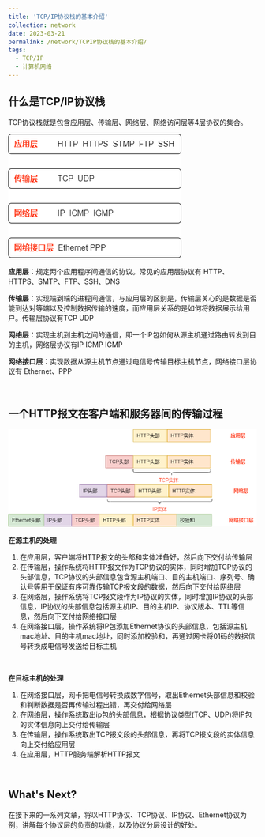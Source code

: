 ```yaml
---
title: 'TCP/IP协议栈的基本介绍'
collection: network
date: 2023-03-21
permalink: /network/TCPIP协议栈的基本介绍/
tags:
  - TCP/IP
  - 计算机网络
---
```


## 什么是TCP/IP协议栈
TCP协议栈就是包含应用层、传输层、网络层、网络访问层等4层协议的集合。

![TCPIP4层协议栈](/images/20230321/TCPIP4层协议栈.png)
 
 
**应用层**：规定两个应用程序间通信的协议。常见的应用层协议有 HTTP、HTTPS、SMTP、FTP、SSH、DNS

**传输层**：实现端到端的进程间通信，与应用层的区别是，传输层关心的是数据是否能到达对等端以及控制数据传输的速度，而应用层关系的是如何将数据展示给用户。传输层协议有TCP UDP

**网络层**：实现主机到主机之间的通信，即一个IP包如何从源主机通过路由转发到目的主机，网络层协议有IP ICMP IGMP

**网络接口层**：实现数据从源主机节点通过电信号传输目标主机节点，网络接口层协议有 Ethernet、PPP

<br/>

## 一个HTTP报文在客户端和服务器间的传输过程
 ![](/images/20230321/一个HTTP报文在客户端和服务端的传输过程.png)
 
 
**在源主机的处理**
1.	在应用层，客户端将HTTP报文的头部和实体准备好，然后向下交付给传输层
2.	在传输层，操作系统将HTTP报文作为TCP协议的实体，同时增加TCP协议的头部信息，TCP协议的头部信息包含源主机端口、目的主机端口、序列号、确认号等用于保证有序可靠传输TCP报文段的数据，然后向下交付给网络层
3.	在网络层，操作系统将TCP报文段作为IP协议的实体，同时增加IP协议的头部信息，IP协议的头部信息包括源主机IP、目的主机IP、协议版本、TTL等信息，然后向下交付给网络接口层
4.	在网络接口层，操作系统将IP包添加Ethernet协议的头部信息，包括源主机mac地址、目的主机mac地址，同时添加校验和，再通过网卡将01码的数据信号转换成电信号发送给目标主机

<br/>
 
**在目标主机的处理**
1.	在网络接口层，网卡把电信号转换成数字信号，取出Ethernet头部信息和校验和判断数据是否再传输过程出错，再交付给网络层
2.	在网络层，操作系统取出ip包的头部信息，根据协议类型(TCP、UDP)将IP包的实体信息向上交付给传输层
3.	在传输层，操作系统取出TCP报文段的头部信息，再将TCP报文段的实体信息向上交付给应用层
4.	在应用层，HTTP服务端解析HTTP报文
 
<br/>

## What's Next?
在接下来的一系列文章，将以HTTP协议、TCP协议、IP协议、Ethernet协议为例，讲解每个协议层的负责的功能，以及协议分层设计的好处。